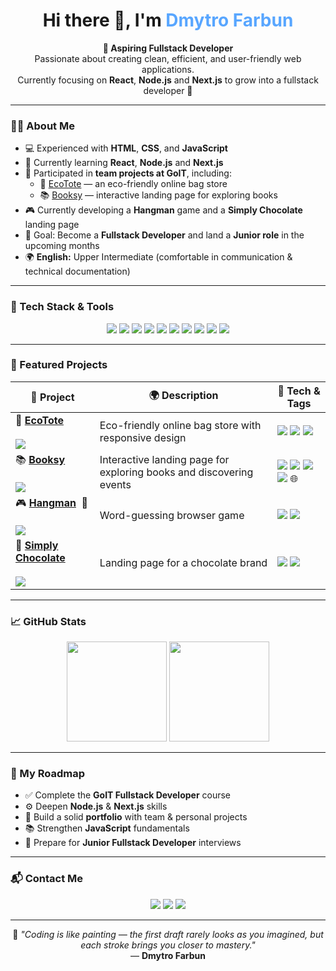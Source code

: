 <h1 align="center">Hi there 👋, I'm <span style="color:#58a6ff;">Dmytro Farbun</span></h1>

<p align="center">
  <b>🎯 Aspiring Fullstack Developer</b><br>
  Passionate about creating clean, efficient, and user-friendly web applications.<br>
  Currently focusing on <b>React</b>, <b>Node.js</b> and <b>Next.js</b> to grow into a fullstack developer 🚀
</p>

---

### 👨‍💻 About Me
- 💻 Experienced with **HTML**, **CSS**, and **JavaScript**
- 🌱 Currently learning **React**, **Node.js** and **Next.js**
- 👥 Participated in **team projects at GoIT**, including:
  - 👜 [EcoTote](https://diamond-foxua.github.io/ecotote/) — an eco-friendly online bag store  
  - 📚 [Booksy](https://diamond-foxua.github.io/codeV1be-js/) — interactive landing page for exploring books  
- 🎮 Currently developing a **Hangman** game and a **Simply Chocolate** landing page  
- 🎯 Goal: Become a **Fullstack Developer** and land a **Junior role** in the upcoming months  
- 🌍 **English:** Upper Intermediate (comfortable in communication & technical documentation)

---

### 🧰 Tech Stack & Tools

<p align="center">
  <!-- Frontend -->
  <img src="https://img.shields.io/badge/HTML5-E34F26?style=for-the-badge&logo=html5&logoColor=white"/>
  <img src="https://img.shields.io/badge/CSS3-1572B6?style=for-the-badge&logo=css3&logoColor=white"/>
  <img src="https://img.shields.io/badge/JavaScript-F7DF1E?style=for-the-badge&logo=javascript&logoColor=black"/>
  <img src="https://img.shields.io/badge/React-61DAFB?style=for-the-badge&logo=react&logoColor=black"/>
  <img src="https://img.shields.io/badge/Next.js-000000?style=for-the-badge&logo=nextdotjs&logoColor=white"/>
  <img src="https://img.shields.io/badge/Node.js-43853D?style=for-the-badge&logo=nodedotjs&logoColor=white"/>

  <!-- Tools -->
  <img src="https://img.shields.io/badge/Git-F05032?style=for-the-badge&logo=git&logoColor=white"/>
  <img src="https://img.shields.io/badge/GitHub-181717?style=for-the-badge&logo=github&logoColor=white"/>
  <img src="https://img.shields.io/badge/VS_Code-0078D4?style=for-the-badge&logo=visualstudiocode&logoColor=white"/>
  <img src="https://img.shields.io/badge/Figma-F24E1E?style=for-the-badge&logo=figma&logoColor=white"/>
</p>

---

### 🧩 Featured Projects

| 🧠 Project | 🌍 Description | 🧰 Tech & Tags |
|------------|----------------|----------------|
| 👜 [**EcoTote**](https://diamond-foxua.github.io/ecotote/)<br><br><a href="https://github.com/Diamond-FoxUA/ecotote"><img src="https://img.shields.io/badge/GitHub-181717?style=flat&logo=github&logoColor=white"/></a> | Eco-friendly online bag store with responsive design | <img src="https://img.shields.io/badge/HTML-orange?style=flat-square"/> <img src="https://img.shields.io/badge/CSS-blue?style=flat-square"/> <img src="https://img.shields.io/badge/JS-yellow?style=flat-square"/> |
| 📚 [**Booksy**](https://diamond-foxua.github.io/codeV1be-js/)<br><br><a href="https://github.com/Diamond-FoxUA/codeV1be-js"><img src="https://img.shields.io/badge/GitHub-181717?style=flat&logo=github&logoColor=white"/></a> | Interactive landing page for exploring books and discovering events | <img src="https://img.shields.io/badge/HTML-orange?style=flat-square"/> <img src="https://img.shields.io/badge/CSS-blue?style=flat-square"/> <img src="https://img.shields.io/badge/JS-yellow?style=flat-square"/> <img src="https://img.shields.io/badge/API-REST-green?style=flat-square"/> 🌐 |
| 🎮 [**Hangman**](#)&nbsp;&nbsp;🚧 <br><br> <a href="https://github.com/Diamond-FoxUA/hangman"><img src="https://img.shields.io/badge/GitHub-181717?style=flat&logo=github&logoColor=white"/></a> | Word-guessing browser game | <img src="https://img.shields.io/badge/JS-yellow?style=flat-square"/> <img src="https://img.shields.io/badge/Game_Logic-orange?style=flat-square"/> |
| 🍫 [**Simply Chocolate**](https://diamond-foxua.github.io/simple-chocolate/)<br><br><a href="https://github.com/Diamond-FoxUA/simple-chocolate"><img src="https://img.shields.io/badge/GitHub-181717?style=flat&logo=github&logoColor=white"/></a> | Landing page for a chocolate brand | <img src="https://img.shields.io/badge/HTML-orange?style=flat-square"/> <img src="https://img.shields.io/badge/CSS-blue?style=flat-square"/> |


---

### 📈 GitHub Stats

<p align="center">
  <img src="https://github-readme-stats.vercel.app/api?username=Diamond-FoxUA&show_icons=true&theme=tokyonight&hide_border=true" height="160"/>
  <img src="https://github-readme-streak-stats.herokuapp.com/?user=Diamond-FoxUA&theme=tokyonight&hide_border=true" height="160"/>
</p>

---

### 🧭 My Roadmap
- ✅ Complete the **GoIT Fullstack Developer** course  
- ⚙️ Deepen **Node.js** & **Next.js** skills  
- 🧩 Build a solid **portfolio** with team & personal projects  
- 📚 Strengthen **JavaScript** fundamentals  
- 🎯 Prepare for **Junior Fullstack Developer** interviews  

---

### 📬 Contact Me
<p align="center">
  <a href="https://www.linkedin.com/in/dmytro-farbun-54458638b"><img src="https://img.shields.io/badge/LinkedIn-0077B5?style=for-the-badge&logo=linkedin&logoColor=white"/></a>
  <a href="https://t.me/X_Diamond_Fox_X"><img src="https://img.shields.io/badge/Telegram-26A5E4?style=for-the-badge&logo=telegram&logoColor=white"/></a>
  <a href="mailto:dimofarb@gmail.com"><img src="https://img.shields.io/badge/Gmail-D14836?style=for-the-badge&logo=gmail&logoColor=white"/></a>
</p>

---

<p align="center">
  🎨 <i>"Coding is like painting — the first draft rarely looks as you imagined, but each stroke brings you closer to mastery."</i><br>
  — <b>Dmytro Farbun</b>
</p>

